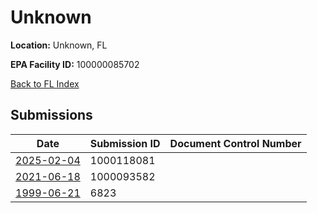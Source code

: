 # Unknown

**Location:** Unknown, FL

**EPA Facility ID:** 100000085702

[Back to FL Index](../../index.md)

## Submissions

| Date | Submission ID | Document Control Number |
|------|--------------|-------------------------|
| [2025-02-04](submissions/1000118081.md) | 1000118081 |  |
| [2021-06-18](submissions/1000093582.md) | 1000093582 |  |
| [1999-06-21](submissions/6823.md) | 6823 |  |
